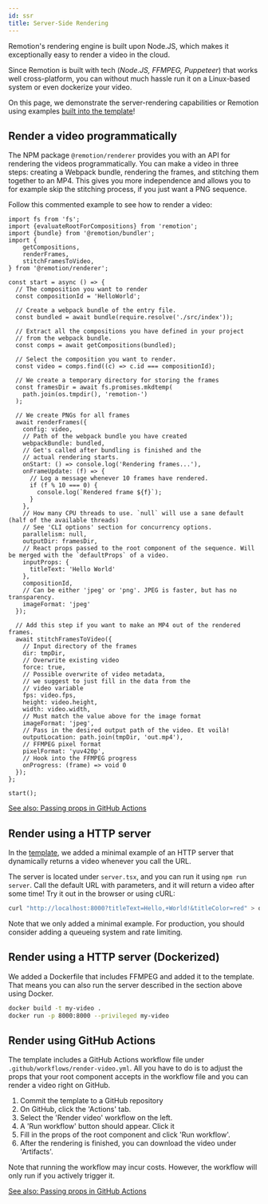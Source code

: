 ```yaml
---
id: ssr
title: Server-Side Rendering
---
```


Remotion's rendering engine is built upon Node.JS, which makes it exceptionally easy to render a video in the cloud.

Since Remotion is built with tech (_Node.JS, FFMPEG, Puppeteer_) that works well cross-platform, you can without much hassle run it on a Linux-based system or even dockerize your video.

On this page, we demonstrate the server-rendering capabilities or Remotion using examples [built into the template](/docs#installation)!

## Render a video programmatically

The NPM package `@remotion/renderer` provides you with an API for rendering the videos programmatically. You can make a video in three steps: creating a Webpack bundle, rendering the frames, and stitching them together to an MP4. This gives you more independence and allows you to for example skip the stitching process, if you just want a PNG sequence.

Follow this commented example to see how to render a video:

```tsx
import fs from 'fs';
import {evaluateRootForCompositions} from 'remotion';
import {bundle} from '@remotion/bundler';
import {
	getCompositions,
	renderFrames,
	stitchFramesToVideo,
} from '@remotion/renderer';

const start = async () => {
  // The composition you want to render
  const compositionId = 'HelloWorld';

  // Create a webpack bundle of the entry file.
  const bundled = await bundle(require.resolve('./src/index'));

  // Extract all the compositions you have defined in your project
  // from the webpack bundle.
  const comps = await getCompositions(bundled);

  // Select the composition you want to render.
  const video = comps.find((c) => c.id === compositionId);

  // We create a temporary directory for storing the frames
  const framesDir = await fs.promises.mkdtemp(
    path.join(os.tmpdir(), 'remotion-')
  );

  // We create PNGs for all frames
  await renderFrames({
    config: video,
    // Path of the webpack bundle you have created
    webpackBundle: bundled,
    // Get's called after bundling is finished and the
    // actual rendering starts.
    onStart: () => console.log('Rendering frames...'),
    onFrameUpdate: (f) => {
      // Log a message whenever 10 frames have rendered.
      if (f % 10 === 0) {
        console.log(`Rendered frame ${f}`);
      }
    },
    // How many CPU threads to use. `null` will use a sane default (half of the available threads)
    // See 'CLI options' section for concurrency options.
    parallelism: null,
    outputDir: framesDir,
    // React props passed to the root component of the sequence. Will be merged with the `defaultProps` of a video.
    inputProps: {
      titleText: 'Hello World'
    },
    compositionId,
    // Can be either 'jpeg' or 'png'. JPEG is faster, but has no transparency.
    imageFormat: 'jpeg'
  });

  // Add this step if you want to make an MP4 out of the rendered frames.
  await stitchFramesToVideo({
    // Input directory of the frames
    dir: tmpDir,
    // Overwrite existing video
    force: true,
    // Possible overwrite of video metadata,
    // we suggest to just fill in the data from the
    // video variable
    fps: video.fps,
    height: video.height,
    width: video.width,
    // Must match the value above for the image format
    imageFormat: 'jpeg',
    // Pass in the desired output path of the video. Et voilà!
    outputLocation: path.join(tmpDir, 'out.mp4'),
    // FFMPEG pixel format
    pixelFormat: 'yuv420p',
    // Hook into the FFMPEG progress
    onProgress: (frame) => void 0
  });
};

start();
```

[See also: Passing props in GitHub Actions](/docs/parametrized-rendering#passing-props-in-github-actions)

## Render using a HTTP server

In the [template](/docs#installation), we added a minimal example of an HTTP server that dynamically returns a video whenever you call the URL.

The server is located under `server.tsx`, and you can run it using `npm run server`. Call the default URL with parameters, and it will return a video after some time! Try it out in the browser or using cURL:

```bash
curl "http://localhost:8000?titleText=Hello,+World!&titleColor=red" > output.mp4
```

Note that we only added a minimal example. For production, you should consider adding a queueing system and rate limiting.

## Render using a HTTP server (Dockerized)

We added a Dockerfile that includes FFMPEG and added it to the template. That means you can also run the server described in the section above using Docker.

```bash
docker build -t my-video .
docker run -p 8000:8000 --privileged my-video
```

## Render using GitHub Actions

The template includes a GitHub Actions workflow file
under `.github/workflows/render-video.yml`. All you have to do is to adjust the props that your root component accepts in the workflow file and you can render a video right on GitHub.

1. Commit the template to a GitHub repository
2. On GitHub, click the 'Actions' tab.
3. Select the 'Render video' workflow on the left.
4. A 'Run workflow' button should appear. Click it
5. Fill in the props of the root component and click 'Run workflow'.
6. After the rendering is finished, you can download the video under 'Artifacts'.

Note that running the workflow may incur costs. However, the workflow will only run if you actively trigger it.

[See also: Passing props in GitHub Actions](/docs/parametrized-rendering#passing-props-in-github-actions)

